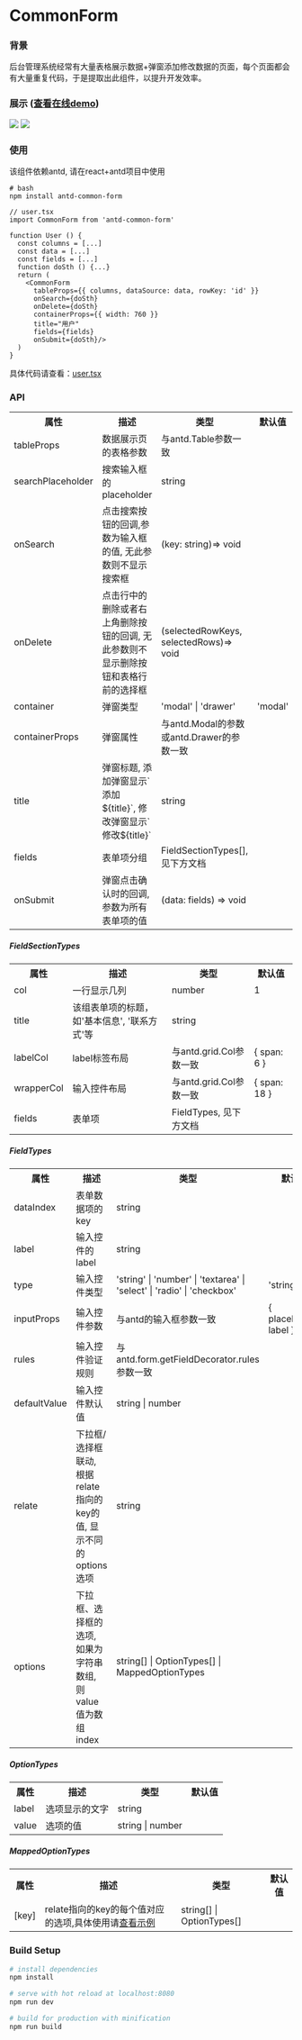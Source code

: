 # CommonForm

### 背景

后台管理系统经常有大量表格展示数据+弹窗添加修改数据的页面，每个页面都会有大量重复代码，于是提取出此组件，以提升开发效率。
  
### 展示 ([查看在线demo](https://yeild.github.io/CommonForm/dist/index.html))
![](https://img2018.cnblogs.com/blog/1150501/201908/1150501-20190807103619892-1946674910.png)
![](https://img2018.cnblogs.com/blog/1150501/201908/1150501-20190807103706998-317315508.png)


### 使用

该组件依赖antd, 请在react+antd项目中使用

```
# bash
npm install antd-common-form

// user.tsx
import CommonForm from 'antd-common-form'

function User () {
  const columns = [...]
  const data = [...]
  const fields = [...]
  function doSth () {...}
  return (
    <CommonForm
      tableProps={{ columns, dataSource: data, rowKey: 'id' }}
      onSearch={doSth}
      onDelete={doSth}
      containerProps={{ width: 760 }}
      title="用户"
      fields={fields}
      onSubmit={doSth}/>
  )
}

```

具体代码请查看：[user.tsx](https://github.com/yeild/CommonForm/blob/master/demo/view/user.tsx)


### API

<table>
    <tr>
        <th>属性</th>
        <th>描述</th>
        <th>类型</th>
        <th>默认值</th>
    </tr>
    <tr>
        <td>tableProps</td>
        <td>数据展示页的表格参数</td>
        <td>与antd.Table参数一致</td>
        <td></td>
    </tr>
    <tr>
        <td>searchPlaceholder</td>
        <td>搜索输入框的placeholder</td>
        <td>string</td>
        <td></td>
    </tr>
    <tr>
        <td>onSearch</td>
        <td>点击搜索按钮的回调,参数为输入框的值, 无此参数则不显示搜索框</td>
        <td>(key: string)=> void</td>
        <td></td>
    </tr>
    <tr>
        <td>onDelete</td>
        <td>点击行中的删除或者右上角删除按钮的回调, 无此参数则不显示删除按钮和表格行前的选择框</td>
        <td>(selectedRowKeys, selectedRows)=> void</td>
        <td></td>
    </tr>
    <tr>
        <td>container</td>
        <td>弹窗类型</td>
        <td>'modal' | 'drawer'</td>
        <td>'modal'</td>
    </tr>
    <tr>
        <td>containerProps</td>
        <td>弹窗属性</td>
        <td>与antd.Modal的参数或antd.Drawer的参数一致</td>
        <td></td>
    </tr>
    <tr>
        <td>title</td>
        <td>弹窗标题, 添加弹窗显示`添加${title}`, 修改弹窗显示`修改${title}`</td>
        <td>string</td>
        <td></td>
    </tr>
    <tr>
        <td>fields</td>
        <td>表单项分组</td>
        <td>FieldSectionTypes[], 见下方文档</td>
        <td></td>
    </tr>
    <tr>
        <td>onSubmit</td>
        <td>弹窗点击确认时的回调, 参数为所有表单项的值</td>
        <td>(data: fields) => void</td>
        <td></td>
    </tr>
</table>

##### FieldSectionTypes
<table>
    <tr>
        <th>属性</th>
        <th>描述</th>
        <th>类型</th>
        <th>默认值</th>
    </tr>
    <tr>
        <td>col</td>
        <td>一行显示几列</td>
        <td>number</td>
        <td>1</td>
    </tr>
    <tr>
        <td>title</td>
        <td>该组表单项的标题，如'基本信息', '联系方式'等</td>
        <td>string</td>
        <td></td>
    </tr>
    <tr>
        <td>labelCol</td>
        <td>label标签布局</td>
        <td>与antd.grid.Col参数一致</td>
        <td>{ span: 6 }</td>
    </tr>
    <tr>
        <td>wrapperCol</td>
        <td>输入控件布局</td>
        <td>与antd.grid.Col参数一致</td>
        <td>{ span: 18 }</td>
    </tr>
    <tr>
        <td>fields</td>
        <td>表单项</td>
        <td>FieldTypes, 见下方文档</td>
        <td></td>
    </tr>
</table>

##### FieldTypes
<table>
    <tr>
        <th>属性</th>
        <th>描述</th>
        <th>类型</th>
        <th>默认值</th>
    </tr>
    <tr>
        <td>dataIndex</td>
        <td>表单数据项的key</td>
        <td>string</td>
        <td></td>
    </tr>
    <tr>
        <td>label</td>
        <td>输入控件的label</td>
        <td>string</td>
        <td></td>
    </tr>
    <tr>
        <td>type</td>
        <td>输入控件类型</td>
        <td>'string' | 'number' | 'textarea' | 'select' | 'radio' | 'checkbox'</td>
        <td>'string'</td>
    </tr>
    <tr>
        <td>inputProps</td>
        <td>输入控件参数</td>
        <td>与antd的输入框参数一致</td>
        <td>{ placeholder: label }</td>
    </tr>
    <tr>
        <td>rules</td>
        <td>输入控件验证规则</td>
        <td>与antd.form.getFieldDecorator.rules参数一致</td>
        <td></td>
    </tr>
    <tr>
        <td>defaultValue</td>
        <td>输入控件默认值</td>
        <td>string | number</td>
        <td></td>
    </tr>
    <tr>
        <td>relate</td>
        <td>下拉框/选择框联动, 根据relate指向的key的值, 显示不同的options选项</td>
        <td>string</td>
        <td></td>
    </tr>
    <tr>
        <td>options</td>
        <td>下拉框、选择框的选项, 如果为字符串数组, 则value值为数组index</td>
        <td>string[] | OptionTypes[] | MappedOptionTypes</td>
        <td></td>
    </tr>
</table>

##### OptionTypes
<table>
    <tr>
        <th>属性</th>
        <th>描述</th>
        <th>类型</th>
        <th>默认值</th>
    </tr>
    <tr>
        <td>label</td>
        <td>选项显示的文字</td>
        <td>string</td>
        <td></td>
    </tr>
    <tr>
        <td>value</td>
        <td>选项的值</td>
        <td>string | number</td>
        <td></td>
    </tr>
</table>

##### MappedOptionTypes
<table>
    <tr>
        <th>属性</th>
        <th>描述</th>
        <th>类型</th>
        <th>默认值</th>
    </tr>
    <tr>
        <td>[key]</td>
        <td>relate指向的key的每个值对应的选项,具体使用请<a href=https://github.com/yeild/CommonForm/blob/master/demo/view/user.tsx#L103>查看示例</a></td>
        <td>string[] | OptionTypes[]</td>
        <td></td>
    </tr>
</table>

### Build Setup

``` bash
# install dependencies
npm install

# serve with hot reload at localhost:8080
npm run dev

# build for production with minification
npm run build

```
